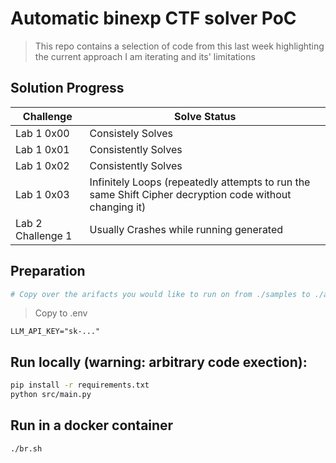 # Automatic binexp CTF solver PoC

> This repo contains a selection of code from this last week highlighting the current approach I am iterating and its' limitations

## Solution Progress

| Challenge       | Solve Status |
| -------- | ------- |
| Lab 1 0x00  | Consistely Solves    |
| Lab 1 0x01 | Consistently Solves     |
| Lab 1 0x02    | Consistently Solves    |
| Lab 1 0x03  | Infinitely Loops (repeatedly attempts to run the same Shift Cipher decryption code without changing it)    |
| Lab 2 Challenge 1 | Usually Crashes while running generated      |

## Preparation
```sh
# Copy over the arifacts you would like to run on from ./samples to ./artifacts. Optionally include a README describing the challenge.
```

> Copy to .env
```
LLM_API_KEY="sk-..."
```

## Run locally (warning: arbitrary code exection):
```sh
pip install -r requirements.txt
python src/main.py
```

## Run in a docker container
```sh
./br.sh
```